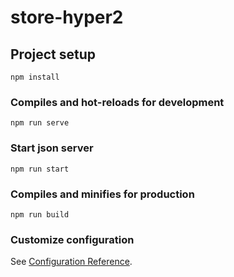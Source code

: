 # store-hyper2

## Project setup
```
npm install
```

### Compiles and hot-reloads for development
```
npm run serve
```

### Start json server
```
npm run start
```

### Compiles and minifies for production
```
npm run build
```

### Customize configuration
See [Configuration Reference](https://cli.vuejs.org/config/).
